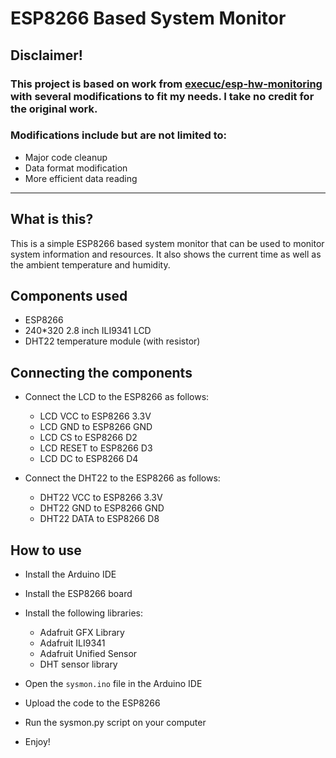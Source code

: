 # ESP8266 Based System Monitor

## Disclaimer!

### This project is based on work from [execuc/esp-hw-monitoring](https://github.com/execuc/esp-hw-monitoring) with several modifications to fit my needs. I take no credit for the original work.

### Modifications include but are not limited to:

- Major code cleanup
- Data format modification
- More efficient data reading

---

## What is this?

This is a simple ESP8266 based system monitor that can be used to monitor system information and resources. It also shows the current time as well as the ambient temperature and humidity.

## Components used

- ESP8266
- 240*320 2.8 inch ILI9341 LCD 
- DHT22 temperature module (with resistor)

## Connecting the components

- Connect the LCD to the ESP8266 as follows:
    - LCD VCC to ESP8266 3.3V
    - LCD GND to ESP8266 GND
    - LCD CS to ESP8266 D2
    - LCD RESET to ESP8266 D3
    - LCD DC to ESP8266 D4

- Connect the DHT22 to the ESP8266 as follows:
    - DHT22 VCC to ESP8266 3.3V
    - DHT22 GND to ESP8266 GND
    - DHT22 DATA to ESP8266 D8

## How to use

- Install the Arduino IDE
- Install the ESP8266 board
- Install the following libraries:
    - Adafruit GFX Library
    - Adafruit ILI9341
    - Adafruit Unified Sensor
    - DHT sensor library

- Open the `sysmon.ino` file in the Arduino IDE

- Upload the code to the ESP8266

- Run the sysmon.py script on your computer

- Enjoy!